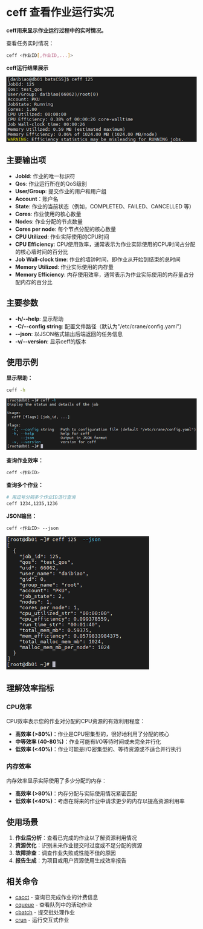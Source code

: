 # ceff 查看作业运行实况

**ceff用来显示作业运行过程中的实时情况。**

查看任务实时情况：

```bash
ceff <作业ID[,作业ID,...]>
```

**ceff运行结果展示**

![ceff](../images/ceff/ceff.png)

## 主要输出项

- **JobId**: 作业的唯一标识符
- **Qos**: 作业运行所在的QoS级别
- **User/Group**: 提交作业的用户和用户组
- **Account**：账户名
- **State**: 作业的当前状态（例如，COMPLETED、FAILED、CANCELLED 等）
- **Cores**: 作业使用的核心数量
- **Nodes**: 作业分配的节点数量
- **Cores per node**: 每个节点分配的核心数量
- **CPU Utilized**: 作业实际使用的CPU时间
- **CPU Efficiency**: CPU使用效率，通常表示为作业实际使用的CPU时间占分配的核心墙时间的百分比
- **Job Wall-clock time**: 作业的墙钟时间，即作业从开始到结束的总时间
- **Memory Utilized**: 作业实际使用的内存量
- **Memory Efficiency**: 内存使用效率，通常表示为作业实际使用的内存量占分配内存的百分比

## 主要参数

- **-h/--help**: 显示帮助
- **-C/--config string**: 配置文件路径（默认为"/etc/crane/config.yaml"）
- **--json**: 以JSON格式输出后端返回的任务信息
- **-v/--version**: 显示ceff的版本

## 使用示例

**显示帮助：**
```bash
ceff -h
```

![ceff](../images/ceff/h.png)

**查询作业效率：**
```bash
ceff <作业ID>
```

**查询多个作业：**
```bash
# 用逗号分隔多个作业ID进行查询
ceff 1234,1235,1236
```

**JSON输出：**
```bash
ceff <作业ID> --json
```

![ceff](../images/ceff/json.png)

## 理解效率指标

### CPU效率

CPU效率表示您的作业对分配的CPU资源的有效利用程度：

- **高效率 (>80%)**：作业是CPU密集型的，很好地利用了分配的核心
- **中等效率 (40-80%)**：作业可能有I/O等待时间或未完全并行化
- **低效率 (<40%)**：作业可能是I/O密集型的、等待资源或不适合并行执行

### 内存效率

内存效率显示实际使用了多少分配的内存：

- **高效率 (>80%)**：内存分配与实际使用情况紧密匹配
- **低效率 (<40%)**：考虑在将来的作业中请求更少的内存以提高资源利用率

## 使用场景

1. **作业后分析**：查看已完成的作业以了解资源利用情况
2. **资源优化**：识别未来作业提交时过度或不足分配的资源
3. **故障排查**：调查作业失败或性能不佳的原因
4. **报告生成**：为项目或用户资源使用生成效率报告

## 相关命令

- [cacct](cacct.zh.md) - 查询已完成作业的计费信息
- [cqueue](cqueue.zh.md) - 查看队列中的活动作业
- [cbatch](cbatch.zh.md) - 提交批处理作业
- [crun](crun.zh.md) - 运行交互式作业
